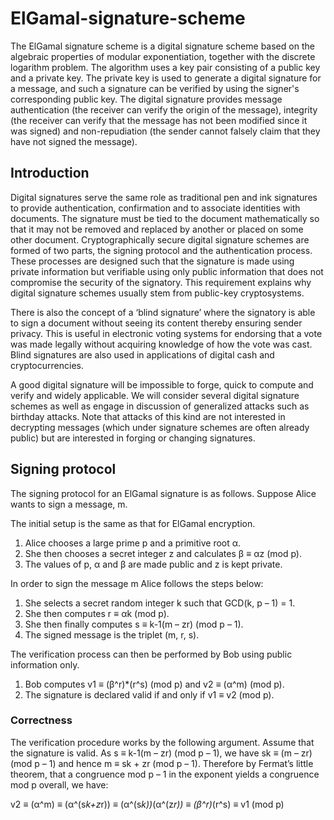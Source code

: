 # ElGamal-signature-scheme
The ElGamal signature scheme is a digital signature scheme based on the algebraic properties of modular exponentiation, together with the discrete logarithm problem. The algorithm uses a key pair consisting of a public key and a private key. The private key is used to generate a digital signature for a message, and such a signature can be verified by using the signer's corresponding public key. The digital signature provides message authentication (the receiver can verify the origin of the message), integrity (the receiver can verify that the message has not been modified since it was signed) and non-repudiation (the sender cannot falsely claim that they have not signed the message).
## Introduction
Digital signatures serve the same role as traditional pen and ink signatures to provide authentication, confirmation and to associate identities with documents. The signature must be tied to the document mathematically so that it may not be removed and replaced by another or placed on some other document. Cryptographically secure digital signature schemes are formed of two parts, the signing protocol and the authentication process. These processes are designed such that the signature is made using private information but verifiable using only public information that does not compromise the security of the signatory. This requirement explains why digital signature schemes usually stem from public-key cryptosystems.

There is also the concept of a ‘blind signature’ where the signatory is able to sign a document without seeing its content thereby ensuring sender privacy. This is useful in electronic voting systems for endorsing that a vote was made legally without acquiring knowledge of how the vote was cast. Blind signatures are also used in applications of digital cash and cryptocurrencies.

A good digital signature will be impossible to forge, quick to compute and verify and widely applicable. We will consider several digital signature schemes as well as engage in discussion of generalized attacks such as birthday attacks. Note that attacks of this kind are not interested in decrypting messages (which under signature schemes are often already public) but are interested in forging or changing signatures.
## Signing protocol
The signing protocol for an ElGamal signature is as follows. Suppose Alice wants to sign a message, m.

The initial setup is the same as that for ElGamal encryption.

1. Alice chooses a large prime p and a primitive root α.
2. She then chooses a secret integer z and calculates β ≡ αz (mod p).
3. The values of p, α and β are made public and z is kept private.

In order to sign the message m Alice follows the steps below:

1. She selects a secret random integer k such that GCD(k, p – 1) = 1.
2. She then computes r ≡ αk (mod p).
3. She then finally computes s ≡ k-1(m – zr) (mod p – 1).
4. The signed message is the triplet (m, r, s).

The verification process can then be performed by Bob using public information only.

1. Bob computes v1 ≡ (β^r)*(r^s) (mod p) and v2 ≡ (α^m) (mod p).
2. The signature is declared valid if and only if v1 ≡ v2 (mod p).
### Correctness
The verification procedure works by the following argument. Assume that the signature is valid. As s ≡ k-1(m – zr) (mod p – 1), we have sk ≡ (m – zr) (mod p – 1) and hence m ≡ sk + zr (mod p – 1). Therefore by Fermat’s little theorem, that a congruence mod p – 1 in the exponent yields a congruence mod p overall, we have:

v2 ≡ (α^m) ≡ (α^(s*k+z*r)) ≡ (α^(s*k))*(α^(z*r)) ≡ (β^r)*(r^s) ≡ v1 (mod p)
